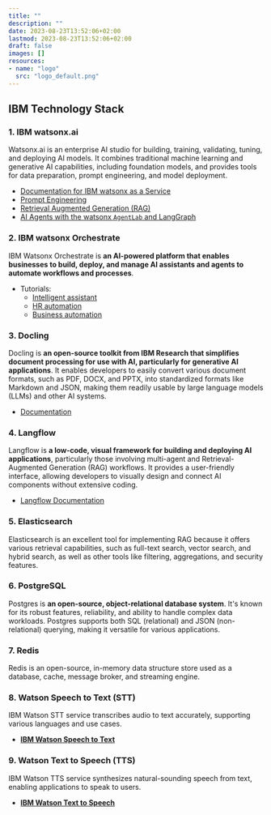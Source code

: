 ```yaml
---
title: ""
description: ""
date: 2023-08-23T13:52:06+02:00
lastmod: 2023-08-23T13:52:06+02:00
draft: false
images: []
resources:
- name: "logo"
  src: "logo_default.png"
---
```


## IBM Technology Stack

### 1. **IBM watsonx.ai**

Watsonx.ai is an enterprise AI studio for building, training, validating, tuning, and deploying AI models. It combines traditional machine learning and generative AI capabilities, including foundation models, and provides tools for data preparation, prompt engineering, and model deployment.

* [Documentation for IBM watsonx as a Service](https://dataplatform.cloud.ibm.com/docs/content/wsj/getting-started/welcome-main.html?context=wx&audience=wdp)
* [Prompt Engineering](https://github.com/IBM/watsonx-ai-platform-demos/tree/main/workshops/regional_techXchange_2025_03/01_phase1_prompt_engineering)
* [Retrieval Augmented Generation (RAG)](https://github.com/IBM/watsonx-ai-platform-demos/blob/main/workshops/regional_techXchange_2025_03/02_phase2_rag)
* [AI Agents with the watsonx `AgentLab` and LangGraph](https://github.com/IBM/watsonx-ai-platform-demos/tree/main/workshops/regional_techXchange_2025_03/03_phase3_agents)

### 2. **IBM watsonx Orchestrate**

IBM Watsonx Orchestrate is **an AI-powered platform that enables businesses to build, deploy, and manage AI assistants and agents to automate workflows and processes**.

* Tutorials:
  * [Intelligent assistant](https://github.ibm.com/skol/agentic-ai-client-bootcamp/blob/main/usecases/intelligent-assistant)
  * [HR automation](https://github.ibm.com/skol/agentic-ai-client-bootcamp/blob/main/usecases/ask-hr)
  * [Business automation](https://github.ibm.com/skol/agentic-ai-client-bootcamp/blob/main/usecases/business-automation)

### 3. Docling

Docling is **an open-source toolkit from IBM Research that simplifies document processing for use with AI, particularly for generative AI applications**. It enables developers to easily convert various document formats, such as PDF, DOCX, and PPTX, into standardized formats like Markdown and JSON, making them readily usable by large language models (LLMs) and other AI systems.

* [Documentation](https://docling-project.github.io/docling/)

### 4. **Langflow**

Langflow is **a low-code, visual framework for building and deploying AI applications**, particularly those involving multi-agent and Retrieval-Augmented Generation (RAG) workflows. It provides a user-friendly interface, allowing developers to visually design and connect AI components without extensive coding.

* [Langflow Documentation](https://github.com/langflow-ai/langflow)

### 5. **Elasticsearch**

Elasticsearch is an excellent tool for implementing RAG because it offers various retrieval capabilities, such as full-text search, vector search, and hybrid search, as well as other tools like filtering, aggregations, and security features.

### 6. PostgreSQL

Postgres is **an open-source, object-relational database system**. It's known for its robust features, reliability, and ability to handle complex data workloads. Postgres supports both SQL (relational) and JSON (non-relational) querying, making it versatile for various applications.

### 7. **Redis**

Redis is an open-source, in-memory data structure store used as a database, cache, message broker, and streaming engine.

### 8. **Watson Speech to Text (STT)**

IBM Watson STT service transcribes audio to text accurately, supporting various languages and use cases.

* [**IBM Watson Speech to Text**](https://www.ibm.com/products/speech-to-text)

### 9. **Watson Text to Speech (TTS)**

IBM Watson TTS service synthesizes natural-sounding speech from text, enabling applications to speak to users.

* [**IBM Watson Text to Speech**](https://www.ibm.com/products/text-to-speech)
